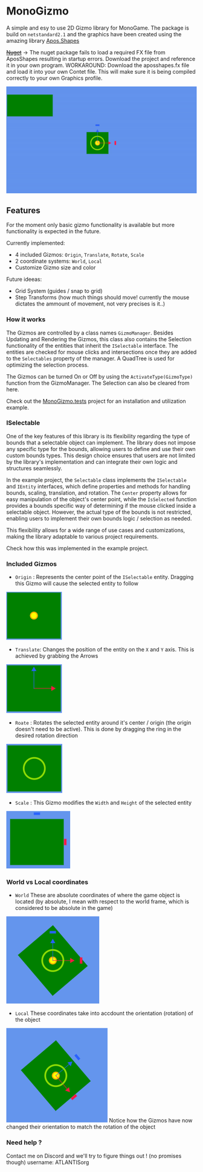 # MonoGizmo
A simple and esy to use 2D Gizmo library for MonoGame. The package is build on `netstandard2.1` and the graphics have been created using the amazing library [Apos.Shapes](https://github.com/Apostolique/Apos.Shapes)

~~[Nuget](https://www.nuget.org/packages/MonoGizmo/0.9.0)~~ -> The nuget package fails to load a required FX file from AposShapes resulting in startup errors. Download the project and reference it in your own program.
WORKAROUND: Download the aposshapes.fx file and load it into your own Contet file. This will make sure it is being compiled correctly to your own Graphics profile.

![Demo](https://github.com/CuvinStefanCristian/MonoGizmo/blob/master/Resources/MonoGizmo-Demo.gif)

## Features
For the moment only basic gizmo functionality is available but more functionality is expected in the future.

Currently implemented:
- 4 included Gizmos: `Origin`, `Translate`, `Rotate`, `Scale`
- 2 coordinate systems: `World`, `Local`
- Customize Gizmo size and color

Future ideeas:
- Grid System (guides / snap to grid)
- Step Transforms (how much things should move! currently the mouse dictates the ammount of movement, not very precises is it..)

### How it works
The Gizmos are controlled by a class names `GizmoManager`. Besides Updating and Rendering the Gizmos, this class also contains the Selection functionality of the entities that inherit the `ISelectable` interface.
The entities are checked for mouse clicks and intersections once they are added to the `Selectables` property of the manager. A QuadTree is used for optimizing the selection process.

The Gizmos can be turned On or Off by using the `ActivateType(GizmoType)` function from the GizmoManager. The Selection can also be cleared from here.

Check out the [MonoGizmo.tests](https://github.com/CuvinStefanCristian/MonoGizmo/tree/master/MonoGizmo.Tests) project for an installation and utilization example.

### ISelectable
One of the key features of this library is its flexibility regarding the type of bounds that a selectable object can implement. The library does not impose any specific type for the bounds, allowing users to define and use their own custom bounds types. This design choice ensures that users are not limited by the library's implementation and can integrate their own logic and structures seamlessly.

In the example project, the `Selectable` class implements the `ISelectable` and `IEntity` interfaces, which define properties and methods for handling bounds, scaling, translation, and rotation. The `Center` property allows for easy manipulation of the object's center point, while the `IsSelected` function provides a bounds specific way of determining if the mouse clicked inside a selectable object. However, the actual type of the bounds is not restricted, enabling users to implement their own bounds logic / selection as needed.

This flexibility allows for a wide range of use cases and customizations, making the library adaptable to various project requirements.

Check how this was implemented in the example project.

### Included Gizmos
- `Origin` : Represents the center point of the `ISelectable` entity. Dragging this Gizmo will cause the selected entity to follow
<img src="https://github.com/CuvinStefanCristian/MonoGizmo/blob/master/Resources/Origin.png" />

- `Translate`: Changes the position of the entity on the `X` and `Y` axis. This is achieved by grabbing the Arrows
<img src="https://github.com/CuvinStefanCristian/MonoGizmo/blob/master/Resources/Translate.png" />

- `Roate` : Rotates the selected entity around it's center / origin (the origin doesn't need to be active). This is done by dragging the ring in the desired rotation direction
<img src="https://github.com/CuvinStefanCristian/MonoGizmo/blob/master/Resources/Rotate.png" />

- `Scale` : This Gizmo modifies the `Width` and `Height` of the selected entity
<img src="https://github.com/CuvinStefanCristian/MonoGizmo/blob/master/Resources/Scale.png" />

### World vs Local coordinates
- `World` These are absolute coordinates of where the game object is located (by absolute, I mean with respect to the world frame, which is considered to be absolute in the game)
<img src="https://github.com/CuvinStefanCristian/MonoGizmo/blob/master/Resources/WorldCoordinates.png" />

- `Local` These coordinates take into accdount the orientation (rotation) of the object
<img src="https://github.com/CuvinStefanCristian/MonoGizmo/blob/master/Resources/LocalCoordinates.png" />
Notice how the Gizmos have now changed their orientation to match the rotation of the object

### Need help ?
Contact me on Discord and we'll try to figure things out ! (no promises though) username:  ATLANTISorg
